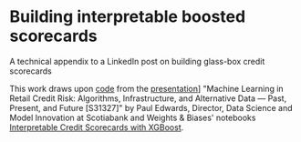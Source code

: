 # Building interpretable boosted scorecards
A technical appendix to a LinkedIn post on building glass-box credit scorecards

This work draws upon [code](https://github.com/rapidsai-community/showcase/tree/main/event_notebooks/GTC_2021/credit_scorecard) from the [presentation](https://www.nvidia.com/en-us/on-demand/session/gtcspring21-s31327/)] "Machine Learning in Retail Credit Risk: Algorithms, Infrastructure, and Alternative Data — Past, Present, and Future [S31327]" by Paul Edwards, Director, Data Science and Model Innovation at Scotiabank and Weights & Biases' notebooks [Interpretable Credit Scorecards with XGBoost](https://colab.research.google.com/github/wandb/examples/blob/master/colabs/boosting/Credit_Scorecards_with_XGBoost_and_W%26B.ipynb).

